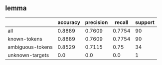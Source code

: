 
## lemma

|                  | accuracy | precision | recall | support |
|------------------|----------|-----------|--------|---------|
| all              | 0.8889   | 0.7609    | 0.7754 | 90      |
| known-tokens     | 0.8889   | 0.7609    | 0.7754 | 90      |
| ambiguous-tokens | 0.8529   | 0.7115    | 0.75   | 34      |
| unknown-targets  | 0.0      | 0.0       | 0.0    | 1       |

